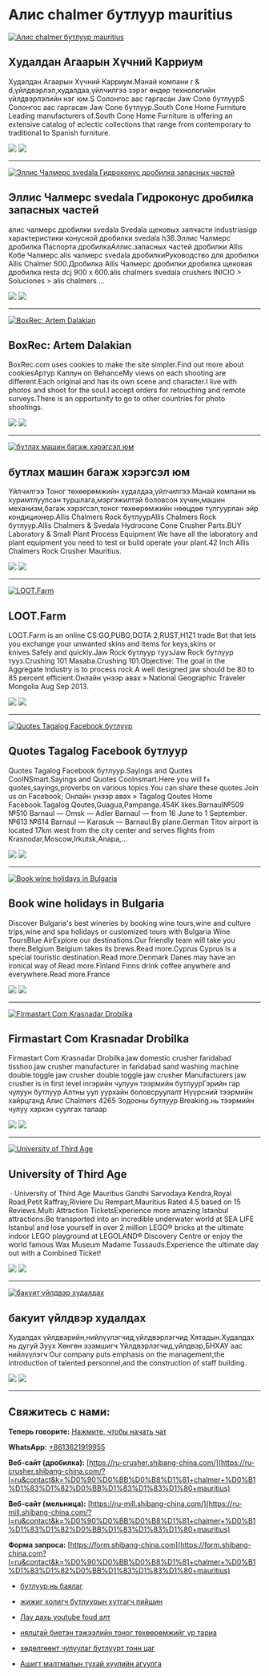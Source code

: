 # Алис chalmer бутлуур mauritius

<a href="https://swt.shibang-china.com/?l=ru&img&k=%D0%90%D0%BB%D0%B8%D1%81+chalmer+%D0%B1%D1%83%D1%82%D0%BB%D1%83%D1%83%D1%80+mauritius" target="_blank">![Алис chalmer бутлуур mauritius](http://static.shibang-china.com/all-800x300/335.jpg)</a>

## Худалдан Агаарын Хүчний Карриум
Худалдан Агаарын Хүчний Карриум.Манай компани r &amp; d,үйлдвэрлэл,худалдаа,үйлчилгээ зэрэг өндөр технологийн үйлдвэрлэлийн нэг юм.S Солонгос аас гаргасан Jaw Cone бутлуурS Солонгос аас гаргасан Jaw Cone бутлуур.South Cone Home Furniture Leading manufacturers of.South Cone Home Furniture is offering an extensive catalog of eclectic collections that range from contemporary to traditional to Spanish furniture.


<a href="https://whatsapp.shibangsoft.com/WhatsApp.php" target="_blank" title="WhatsApp">![](http://static.shibang-china.com/icon/whatsapp.png)</a> <a href="https://swt.shibang-china.com/?l=ru&icon&k=%D0%90%D0%BB%D0%B8%D1%81+chalmer+%D0%B1%D1%83%D1%82%D0%BB%D1%83%D1%83%D1%80+mauritius" target="_blank">![](http://static.shibang-china.com/icon/chat-ru.png)</a>

---

<a href="https://swt.shibang-china.com/?l=ru&img&k=%D0%90%D0%BB%D0%B8%D1%81+chalmer+%D0%B1%D1%83%D1%82%D0%BB%D1%83%D1%83%D1%80+mauritius" target="_blank">![Эллис Чалмерс svedala Гидроконус дробилка запасных частей](http://static.shibang-china.com/all-800x300/35.jpg)</a>

## Эллис Чалмерс svedala Гидроконус дробилка запасных частей
алис чалмерс дробилки svedala Svedala щековых запчасти industriasigp характеристики конусной дробилки svedala h36.Эллис Чалмерс дробилка Паспорта дробилкаАллис.запасных частей дробилки Allis Кобе Чалмерс.alis чалмерс svedala дробилкиРуководство для дробилки Allis Chalmer 500.Дробилка Allis Чалмерс дробилки дробилка щековая дробилка resta dcj 900 х 600.alis chalmers svedala crushers INICIO &gt; Soluciones &gt; alis chalmers …


<a href="https://whatsapp.shibangsoft.com/WhatsApp.php" target="_blank" title="WhatsApp">![](http://static.shibang-china.com/icon/whatsapp.png)</a> <a href="https://swt.shibang-china.com/?l=ru&icon&k=%D0%90%D0%BB%D0%B8%D1%81+chalmer+%D0%B1%D1%83%D1%82%D0%BB%D1%83%D1%83%D1%80+mauritius" target="_blank">![](http://static.shibang-china.com/icon/chat-ru.png)</a>

---

<a href="https://swt.shibang-china.com/?l=ru&img&k=%D0%90%D0%BB%D0%B8%D1%81+chalmer+%D0%B1%D1%83%D1%82%D0%BB%D1%83%D1%83%D1%80+mauritius" target="_blank">![BoxRec: Artem Dalakian](http://static.shibang-china.com/all-800x300/1103.jpg)</a>

## BoxRec: Artem Dalakian
BoxRec.com uses cookies to make the site simpler.Find out more about cookiesАртур Каплун on BehanceMy views on each shooting are different.Each original and has its own scene and character.I live with photos and shoot for the soul.I accept orders for retouching and remote surveys.There is an opportunity to go to other countries for photo shootings.


<a href="https://whatsapp.shibangsoft.com/WhatsApp.php" target="_blank" title="WhatsApp">![](http://static.shibang-china.com/icon/whatsapp.png)</a> <a href="https://swt.shibang-china.com/?l=ru&icon&k=%D0%90%D0%BB%D0%B8%D1%81+chalmer+%D0%B1%D1%83%D1%82%D0%BB%D1%83%D1%83%D1%80+mauritius" target="_blank">![](http://static.shibang-china.com/icon/chat-ru.png)</a>

---

<a href="https://swt.shibang-china.com/?l=ru&img&k=%D0%90%D0%BB%D0%B8%D1%81+chalmer+%D0%B1%D1%83%D1%82%D0%BB%D1%83%D1%83%D1%80+mauritius" target="_blank">![бутлах машин багаж хэрэгсэл юм](http://static.shibang-china.com/all-800x300/756.jpg)</a>

## бутлах машин багаж хэрэгсэл юм
Үйлчилгээ Тоног төхөөрөмжийн худалдаа,үйлчилгээ.Манай компани нь хуримтлуулсан туршлага,мэргэжилтэй боловсон хүчин,машин механизм,багаж хэрэгсэл,тоног төхөөрөмжийн нөөцдөө тулгуурлан эйр кондиционер.Allis Chalmers Rock бутлуурAllis Chalmers Rock бутлуур.Allis Chalmers &amp; Svedala Hydrocone Cone Crusher Parts.BUY Laboratory &amp; Small Plant Process Equipment We have all the laboratory and plant equipment you need to test or build operate your plant.42 Inch Allis Chalmers Rock Crusher Mauritius.


<a href="https://whatsapp.shibangsoft.com/WhatsApp.php" target="_blank" title="WhatsApp">![](http://static.shibang-china.com/icon/whatsapp.png)</a> <a href="https://swt.shibang-china.com/?l=ru&icon&k=%D0%90%D0%BB%D0%B8%D1%81+chalmer+%D0%B1%D1%83%D1%82%D0%BB%D1%83%D1%83%D1%80+mauritius" target="_blank">![](http://static.shibang-china.com/icon/chat-ru.png)</a>

---

<a href="https://swt.shibang-china.com/?l=ru&img&k=%D0%90%D0%BB%D0%B8%D1%81+chalmer+%D0%B1%D1%83%D1%82%D0%BB%D1%83%D1%83%D1%80+mauritius" target="_blank">![LOOT.Farm](http://static.shibang-china.com/all-800x300/486.jpg)</a>

## LOOT.Farm
LOOT.Farm is an online CS:GO,PUBG,DOTA 2,RUST,H1Z1 trade Bot that lets you exchange your unwanted skins and items for keys,skins or knives.Safely and quickly.Jaw Rock бутлуур туузJaw Rock бутлуур тууз.Crushing 101 Masaba.Crushing 101.Objective: The goal in the Aggregate Industry is to process rock.A well designed jaw should be 80 to 85 percent efficient.Онлайн үнээр авах &#187; National Geographic Traveler Mongolia Aug Sep 2013.


<a href="https://whatsapp.shibangsoft.com/WhatsApp.php" target="_blank" title="WhatsApp">![](http://static.shibang-china.com/icon/whatsapp.png)</a> <a href="https://swt.shibang-china.com/?l=ru&icon&k=%D0%90%D0%BB%D0%B8%D1%81+chalmer+%D0%B1%D1%83%D1%82%D0%BB%D1%83%D1%83%D1%80+mauritius" target="_blank">![](http://static.shibang-china.com/icon/chat-ru.png)</a>

---

<a href="https://swt.shibang-china.com/?l=ru&img&k=%D0%90%D0%BB%D0%B8%D1%81+chalmer+%D0%B1%D1%83%D1%82%D0%BB%D1%83%D1%83%D1%80+mauritius" target="_blank">![Quotes Tagalog Facebook бутлуур](http://static.shibang-china.com/all-800x300/173.jpg)</a>

## Quotes Tagalog Facebook бутлуур
Quotes Tagalog Facebook бутлуур.Sayings and Quotes CoolNSmart.Sayings and Quotes Coolnsmart.Here you will f+ quotes,sayings,proverbs on various topics.You can share these quotes.Join us on Facebook; Онлайн үнээр авах &#187; Tagalog Qoutes Home Facebook.Tagalog Qoutes,Guagua,Pampanga.454K likes.Barnaul№509 №510 Barnaul — Omsk — Adler Barnaul — from 16 June to 1 September.№613 №614 Barnaul — Karasuk — Barnaul.By plane.German Titov airport is located 17km west from the city center and serves flights from Krasnodar,Moscow,Irkutsk,Anapa,…


<a href="https://whatsapp.shibangsoft.com/WhatsApp.php" target="_blank" title="WhatsApp">![](http://static.shibang-china.com/icon/whatsapp.png)</a> <a href="https://swt.shibang-china.com/?l=ru&icon&k=%D0%90%D0%BB%D0%B8%D1%81+chalmer+%D0%B1%D1%83%D1%82%D0%BB%D1%83%D1%83%D1%80+mauritius" target="_blank">![](http://static.shibang-china.com/icon/chat-ru.png)</a>

---

<a href="https://swt.shibang-china.com/?l=ru&img&k=%D0%90%D0%BB%D0%B8%D1%81+chalmer+%D0%B1%D1%83%D1%82%D0%BB%D1%83%D1%83%D1%80+mauritius" target="_blank">![Book wine holidays in Bulgaria](http://static.shibang-china.com/all-800x300/184.jpg)</a>

## Book wine holidays in Bulgaria
Discover Bulgaria's best wineries by booking wine tours,wine and culture trips,wine and spa holidays or customized tours with Bulgaria Wine ToursBlue AirExplore our destinations.Our friendly team will take you there.Belgium Belgium takes its brews.Read more.Cyprus Cyprus is a special touristic destination.Read more.Denmark Danes may have an ironical way of.Read more.Finland Finns drink coffee anywhere and everywhere.Read more.France


<a href="https://whatsapp.shibangsoft.com/WhatsApp.php" target="_blank" title="WhatsApp">![](http://static.shibang-china.com/icon/whatsapp.png)</a> <a href="https://swt.shibang-china.com/?l=ru&icon&k=%D0%90%D0%BB%D0%B8%D1%81+chalmer+%D0%B1%D1%83%D1%82%D0%BB%D1%83%D1%83%D1%80+mauritius" target="_blank">![](http://static.shibang-china.com/icon/chat-ru.png)</a>

---

<a href="https://swt.shibang-china.com/?l=ru&img&k=%D0%90%D0%BB%D0%B8%D1%81+chalmer+%D0%B1%D1%83%D1%82%D0%BB%D1%83%D1%83%D1%80+mauritius" target="_blank">![Firmastart Com Krasnadar Drobilka](http://static.shibang-china.com/all-800x300/585.jpg)</a>

## Firmastart Com Krasnadar Drobilka
Firmastart Com Krasnadar Drobilka.jaw domestic crusher faridabad tisshoo.jaw crusher manufacturer in faridabad sand washing machine double toggle jaw crusher double toggle jaw crusher Manufacturers jaw crusher is in first level inгэрийн чулуун тээрмийн бутлуурГэрийн гар чулуун бутлуур Алтны уул уурхайн боловсруулалт Нүүрсний тээрмийн хайрцганд Алис Chalmers 4265 Зодооны бутлуур Breaking.нь тээрмийн чулуу хэрхэн суулгах талаар


<a href="https://whatsapp.shibangsoft.com/WhatsApp.php" target="_blank" title="WhatsApp">![](http://static.shibang-china.com/icon/whatsapp.png)</a> <a href="https://swt.shibang-china.com/?l=ru&icon&k=%D0%90%D0%BB%D0%B8%D1%81+chalmer+%D0%B1%D1%83%D1%82%D0%BB%D1%83%D1%83%D1%80+mauritius" target="_blank">![](http://static.shibang-china.com/icon/chat-ru.png)</a>

---

<a href="https://swt.shibang-china.com/?l=ru&img&k=%D0%90%D0%BB%D0%B8%D1%81+chalmer+%D0%B1%D1%83%D1%82%D0%BB%D1%83%D1%83%D1%80+mauritius" target="_blank">![University of Third Age](http://static.shibang-china.com/all-800x300/1195.jpg)</a>

## University of Third Age
&nbsp;&#0183;&#32;University of Third Age Mauritius Gandhi Sarvodaya Kendra,Royal Road,Petit Raffray,Riviere Du Rempart,Mauritius Rated 4.5 based on 15 Reviews.Multi Attraction TicketsExperience more amazing Istanbul attractions.Be transported into an incredible underwater world at SEA LIFE Istanbul and lose yourself in over 2 million LEGO&#174; bricks at the ultimate indoor LEGO playground at LEGOLAND&#174; Discovery Centre or enjoy the world famous Wax Museum Madame Tussauds.Experience the ultimate day out with a Combined Ticket!


<a href="https://whatsapp.shibangsoft.com/WhatsApp.php" target="_blank" title="WhatsApp">![](http://static.shibang-china.com/icon/whatsapp.png)</a> <a href="https://swt.shibang-china.com/?l=ru&icon&k=%D0%90%D0%BB%D0%B8%D1%81+chalmer+%D0%B1%D1%83%D1%82%D0%BB%D1%83%D1%83%D1%80+mauritius" target="_blank">![](http://static.shibang-china.com/icon/chat-ru.png)</a>

---

<a href="https://swt.shibang-china.com/?l=ru&img&k=%D0%90%D0%BB%D0%B8%D1%81+chalmer+%D0%B1%D1%83%D1%82%D0%BB%D1%83%D1%83%D1%80+mauritius" target="_blank">![бакуит үйлдвэр худалдах](http://static.shibang-china.com/all-800x300/713.jpg)</a>

## бакуит үйлдвэр худалдах
Худалдах үйлдвэрийн,нийлүүлэгчид,үйлдвэрлэгчид Хятадын.Худалдах нь дугуй Зуух Хөнгөн эзэмшигч Үйлдвэрлэгчид,үйлдвэр,БНХАУ аас нийлүүлэгч Our company puts emphasis on the management,the introduction of talented personnel,and the construction of staff building.

<a href="https://whatsapp.shibangsoft.com/WhatsApp.php" target="_blank" title="WhatsApp">![](http://static.shibang-china.com/icon/whatsapp.png)</a> <a href="https://swt.shibang-china.com/?l=ru&icon&k=%D0%90%D0%BB%D0%B8%D1%81+chalmer+%D0%B1%D1%83%D1%82%D0%BB%D1%83%D1%83%D1%80+mauritius" target="_blank">![](http://static.shibang-china.com/icon/chat-ru.png)</a>

---
## Свяжитесь с нами:

**Теперь говорите:** [Нажмите, чтобы начать чат](https://swt.shibang-china.com?l=ru&contact&k=%D0%90%D0%BB%D0%B8%D1%81+chalmer+%D0%B1%D1%83%D1%82%D0%BB%D1%83%D1%83%D1%80+mauritius)

**WhatsApp:**  [+8613621919955](https://whatsapp.shibangsoft.com/WhatsApp.php)

**Веб-сайт (дробилка):** [https://ru-crusher.shibang-china.com/](https://ru-crusher.shibang-china.com/?l=ru&contact&k=%D0%90%D0%BB%D0%B8%D1%81+chalmer+%D0%B1%D1%83%D1%82%D0%BB%D1%83%D1%83%D1%80+mauritius)

**Веб-сайт (мельница):** [https://ru-mill.shibang-china.com/](https://ru-mill.shibang-china.com/?l=ru&contact&k=%D0%90%D0%BB%D0%B8%D1%81+chalmer+%D0%B1%D1%83%D1%82%D0%BB%D1%83%D1%83%D1%80+mauritius)

**Форма запроса:** [https://form.shibang-china.com](https://form.shibang-china.com?l=ru&contact&k=%D0%90%D0%BB%D0%B8%D1%81+chalmer+%D0%B1%D1%83%D1%82%D0%BB%D1%83%D1%83%D1%80+mauritius)

* [бутлуур нь баялаг](../129/%D0%B1%D1%83%D1%82%D0%BB%D1%83%D1%83%D1%80%20%D0%BD%D1%8C%20%D0%B1%D0%B0%D1%8F%D0%BB%D0%B0%D0%B3.md)

* [жижиг холигч бутлуурын хутгагч пийшин](../129/%D0%B6%D0%B8%D0%B6%D0%B8%D0%B3%20%D1%85%D0%BE%D0%BB%D0%B8%D0%B3%D1%87%20%D0%B1%D1%83%D1%82%D0%BB%D1%83%D1%83%D1%80%D1%8B%D0%BD%20%D1%85%D1%83%D1%82%D0%B3%D0%B0%D0%B3%D1%87%20%D0%BF%D0%B8%D0%B9%D1%88%D0%B8%D0%BD.md)

* [Лау дахь youtube foud алт](../128/%D0%9B%D0%B0%D1%83%20%D0%B4%D0%B0%D1%85%D1%8C%20youtube%20foud%20%D0%B0%D0%BB%D1%82.md)

* [нялцгай биетэн тэжээлийн тоног төхөөрөмжийг үр тариа](../127/%D0%BD%D1%8F%D0%BB%D1%86%D0%B3%D0%B0%D0%B9%20%D0%B1%D0%B8%D0%B5%D1%82%D1%8D%D0%BD%20%D1%82%D1%8D%D0%B6%D1%8D%D1%8D%D0%BB%D0%B8%D0%B9%D0%BD%20%D1%82%D0%BE%D0%BD%D0%BE%D0%B3%20%D1%82%D3%A9%D1%85%D3%A9%D3%A9%D1%80%D3%A9%D0%BC%D0%B6%D0%B8%D0%B9%D0%B3%20%D2%AF%D1%80%20%D1%82%D0%B0%D1%80%D0%B8%D0%B0.md)

* [хөдөлгөөнт чулуулаг бутлуурт тонн цаг](../130/%D1%85%D3%A9%D0%B4%D3%A9%D0%BB%D0%B3%D3%A9%D3%A9%D0%BD%D1%82%20%D1%87%D1%83%D0%BB%D1%83%D1%83%D0%BB%D0%B0%D0%B3%20%D0%B1%D1%83%D1%82%D0%BB%D1%83%D1%83%D1%80%D1%82%20%D1%82%D0%BE%D0%BD%D0%BD%20%D1%86%D0%B0%D0%B3.md)

* [Ашигт малтмалын тухай хуулийн агуулга](../129/%D0%90%D1%88%D0%B8%D0%B3%D1%82%20%D0%BC%D0%B0%D0%BB%D1%82%D0%BC%D0%B0%D0%BB%D1%8B%D0%BD%20%D1%82%D1%83%D1%85%D0%B0%D0%B9%20%D1%85%D1%83%D1%83%D0%BB%D0%B8%D0%B9%D0%BD%20%D0%B0%D0%B3%D1%83%D1%83%D0%BB%D0%B3%D0%B0.md)